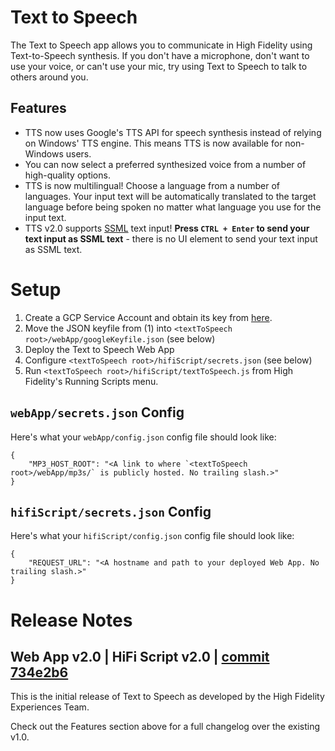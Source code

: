 # Text to Speech
The Text to Speech app allows you to communicate in High Fidelity using Text-to-Speech synthesis. If you don't have a microphone, don't want to use your voice, or can't use your mic, try using Text to Speech to talk to others around you.

## Features
- TTS now uses Google's TTS API for speech synthesis instead of relying on Windows' TTS engine. This means TTS is now available for non-Windows users.
- You can now select a preferred synthesized voice from a number of high-quality options.
- TTS is now multilingual! Choose a language from a number of languages. Your input text will be automatically translated to the target language before being spoken no matter what language you use for the input text.
- TTS v2.0 supports [SSML](https://cloud.google.com/text-to-speech/docs/ssml) text input! **Press `CTRL + Enter` to send your text input as SSML text** - there is no UI element to send your text input as SSML text.

# Setup

1. Create a GCP Service Account and obtain its key from [here](https://console.cloud.google.com/apis/credentials/serviceaccountkey).
2. Move the JSON keyfile from (1) into `<textToSpeech root>/webApp/googleKeyfile.json` (see below)
2. Deploy the Text to Speech Web App
3. Configure `<textToSpeech root>/hifiScript/secrets.json` (see below)
4. Run `<textToSpeech root>/hifiScript/textToSpeech.js` from High Fidelity's Running Scripts menu.

## `webApp/secrets.json` Config

Here's what your `webApp/config.json` config file should look like:

```
{
    "MP3_HOST_ROOT": "<A link to where `<textToSpeech root>/webApp/mp3s/` is publicly hosted. No trailing slash.>"
}
```

## `hifiScript/secrets.json` Config

Here's what your `hifiScript/config.json` config file should look like:

```
{
    "REQUEST_URL": "<A hostname and path to your deployed Web App. No trailing slash.>" 
}
```

# Release Notes

## Web App v2.0 | HiFi Script v2.0 | [commit 734e2b6](https://github.com/highfidelity/hifi-content/commits/734e2b6)

This is the initial release of Text to Speech as developed by the High Fidelity Experiences Team.

Check out the Features section above for a full changelog over the existing v1.0.